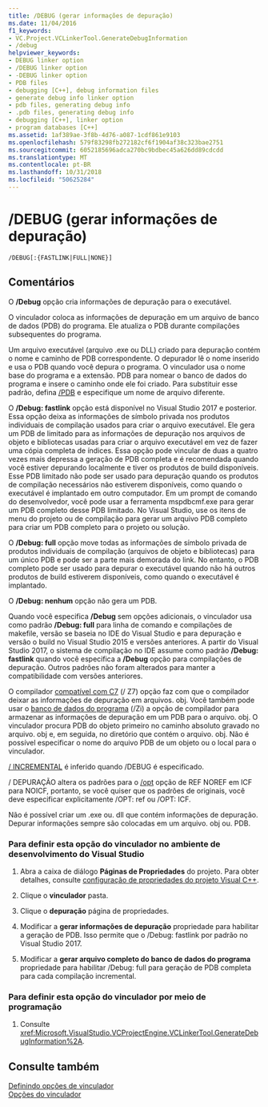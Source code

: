 ```yaml
---
title: /DEBUG (gerar informações de depuração)
ms.date: 11/04/2016
f1_keywords:
- VC.Project.VCLinkerTool.GenerateDebugInformation
- /debug
helpviewer_keywords:
- DEBUG linker option
- /DEBUG linker option
- -DEBUG linker option
- PDB files
- debugging [C++], debug information files
- generate debug info linker option
- pdb files, generating debug info
- .pdb files, generating debug info
- debugging [C++], linker option
- program databases [C++]
ms.assetid: 1af389ae-3f8b-4d76-a087-1cdf861e9103
ms.openlocfilehash: 579f83298fb272182cf6f1904af38c323bae2751
ms.sourcegitcommit: 6052185696adca270bc9bdbec45a626dd89cdcdd
ms.translationtype: MT
ms.contentlocale: pt-BR
ms.lasthandoff: 10/31/2018
ms.locfileid: "50625284"
---
```

# <a name="debug-generate-debug-info"></a>/DEBUG (gerar informações de depuração)

```
/DEBUG[:{FASTLINK|FULL|NONE}]
```

## <a name="remarks"></a>Comentários

O **/Debug** opção cria informações de depuração para o executável.

O vinculador coloca as informações de depuração em um arquivo de banco de dados (PDB) do programa. Ele atualiza o PDB durante compilações subsequentes do programa.

Um arquivo executável (arquivo .exe ou DLL) criado para depuração contém o nome e caminho de PDB correspondente. O depurador lê o nome inserido e usa o PDB quando você depura o programa. O vinculador usa o nome base do programa e a extensão. PDB para nomear o banco de dados do programa e insere o caminho onde ele foi criado. Para substituir esse padrão, defina [/PDB](../../build/reference/pdb-use-program-database.md) e especifique um nome de arquivo diferente.

O **/Debug: fastlink** opção está disponível no Visual Studio 2017 e posterior. Essa opção deixa as informações de símbolo privada nos produtos individuais de compilação usados para criar o arquivo executável. Ele gera um PDB de limitado para as informações de depuração nos arquivos de objeto e bibliotecas usadas para criar o arquivo executável em vez de fazer uma cópia completa de índices. Essa opção pode vincular de duas a quatro vezes mais depressa a geração de PDB completa e é recomendada quando você estiver depurando localmente e tiver os produtos de build disponíveis. Esse PDB limitado não pode ser usado para depuração quando os produtos de compilação necessários não estiverem disponíveis, como quando o executável é implantado em outro computador. Em um prompt de comando do desenvolvedor, você pode usar a ferramenta mspdbcmf.exe para gerar um PDB completo desse PDB limitado. No Visual Studio, use os itens de menu do projeto ou de compilação para gerar um arquivo PDB completo para criar um PDB completo para o projeto ou solução.

O **/Debug: full** opção move todas as informações de símbolo privada de produtos individuais de compilação (arquivos de objeto e bibliotecas) para um único PDB e pode ser a parte mais demorada do link. No entanto, o PDB completo pode ser usado para depurar o executável quando não há outros produtos de build estiverem disponíveis, como quando o executável é implantado.

O **/Debug: nenhum** opção não gera um PDB.

Quando você especifica **/Debug** sem opções adicionais, o vinculador usa como padrão **/Debug: full** para linha de comando e compilações de makefile, versão se baseia no IDE do Visual Studio e para depuração e versão o build no Visual Studio 2015 e versões anteriores. A partir do Visual Studio 2017, o sistema de compilação no IDE assume como padrão **/Debug: fastlink** quando você especifica a **/Debug** opção para compilações de depuração. Outros padrões não foram alterados para manter a compatibilidade com versões anteriores.

O compilador [compatível com C7](../../build/reference/z7-zi-zi-debug-information-format.md) (/ Z7) opção faz com que o compilador deixar as informações de depuração em arquivos. obj. Você também pode usar o [banco de dados do programa](../../build/reference/z7-zi-zi-debug-information-format.md) (/Zi) a opção de compilador para armazenar as informações de depuração em um PDB para o arquivo. obj. O vinculador procura PDB do objeto primeiro no caminho absoluto gravado no arquivo. obj e, em seguida, no diretório que contém o arquivo. obj. Não é possível especificar o nome do arquivo PDB de um objeto ou o local para o vinculador.

[/ INCREMENTAL](../../build/reference/incremental-link-incrementally.md) é inferido quando /DEBUG é especificado.

/ DEPURAÇÃO altera os padrões para o [/opt](../../build/reference/opt-optimizations.md) opção de REF NOREF em ICF para NOICF, portanto, se você quiser que os padrões de originais, você deve especificar explicitamente /OPT: ref ou /OPT: ICF.

Não é possível criar um .exe ou. dll que contém informações de depuração. Depurar informações sempre são colocadas em um arquivo. obj ou. PDB.

### <a name="to-set-this-linker-option-in-the-visual-studio-development-environment"></a>Para definir esta opção do vinculador no ambiente de desenvolvimento do Visual Studio

1. Abra a caixa de diálogo **Páginas de Propriedades** do projeto. Para obter detalhes, consulte [configuração de propriedades do projeto Visual C++](../../ide/working-with-project-properties.md).

1. Clique o **vinculador** pasta.

1. Clique o **depuração** página de propriedades.

1. Modificar a **gerar informações de depuração** propriedade para habilitar a geração de PDB. Isso permite que o /Debug: fastlink por padrão no Visual Studio 2017.

1. Modificar a **gerar arquivo completo do banco de dados do programa** propriedade para habilitar /Debug: full para geração de PDB completa para cada compilação incremental.

### <a name="to-set-this-linker-option-programmatically"></a>Para definir esta opção do vinculador por meio de programação

1. Consulte <xref:Microsoft.VisualStudio.VCProjectEngine.VCLinkerTool.GenerateDebugInformation%2A>.

## <a name="see-also"></a>Consulte também

[Definindo opções de vinculador](../../build/reference/setting-linker-options.md)<br/>
[Opções do vinculador](../../build/reference/linker-options.md)
